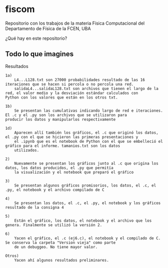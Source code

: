 # fiscom
Repositorio con los trabajos de la materia Física Computacional del Departamento de Física de la FCEN, UBA

¿Qué hay en este repositorio?

## Todo lo que imagines

Resultados

	1a)
		L4...L128.txt son 27000 probabilidades resultado de las 16 iteraciones que se hacen si percola o no percola una red.
		salidaL4...salidaL128.txt son archivos que tienen el largo de la red, el valor medio y la desviación estándar calculados con 			Python con los valores que están en los otros txt.

	1b)
		Se presentan las cumulativas indicando largo de red e iteraciones. El .c y el .py son los archivos que se utilizaron para 			producir los datos y manipularlos respectivamente

	1d) 
		Aparecen allí también los gráficos, el .c que originó los datos, el .py con el que se hicieron las primeras presentaciones y
		el .ipynb que es el notebook de Python con el que se embelleció el gráfico para el informe. tamanios.txt son los datos
		utilizados.

	2)
		Nuevamente se presentan los gráficos junto al .c que origina los datos, los datos producidos, el .py que permitía 
		la visualización y el notebook que preparó el gráfico

	3)
		Se presentan algunos gráficos promisorios, los datos, el .c, el .py, el notebook y el archivo compilado de C

	4)
		Se presentan los datos, el .c, el .py, el notebook y los gráficos resultado de la consigna 4

	5)
		Están el gráfico, los datos, el notebook y el archivo que los genera. Finalmente se utilizó la versión 2.

	6)
		Yacen el gráfico, el .c (ej6.c), el notebook y el compilado de C. Se conserva la carpeta "Version vieja" como parte
		de un debuggeo. No tiene mayor valor. 

	Otros)
		Yacen ahí algunos resultados preliminares.
